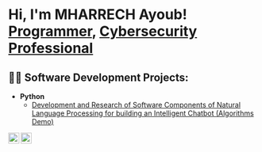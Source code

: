 <h1>Hi, I'm MHARRECH Ayoub! <br/><a href="#">Programmer</a>, <a href="#">Cybersecurity Professional</a></h1>

<h2>👨‍💻 Software Development Projects:</h2>

- <b>Python</b>
  - [Development and Research of Software Components of Natural Language Processing for building an Intelligent Chatbot (Algorithms Demo)](https://github.com/Amsmoox/ChatBotNLP)


[<img align="left" alt="MharrechAyoub | LinkedIn" width="22px" src="https://cdn.jsdelivr.net/npm/simple-icons@v3/icons/linkedin.svg" />][linkedin]
[<img align="left" alt="MharrechAyoub | Instagram" width="22px" src="https://cdn.jsdelivr.net/npm/simple-icons@v3/icons/instagram.svg" />][instagram]


[instagram]: https://www.instagram.com/Smoox404/
[linkedin]: https://www.linkedin.com/in/ayoubmharrech/
